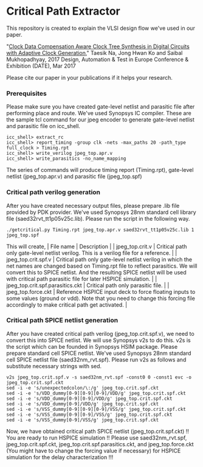 # Critical Path Extractor

This repository is created to explain the VLSI design flow we've used in our paper.

"[Clock Data Compensation Aware Clock Tree Synthesis in Digital Circuits with Adaptive Clock Generation](http://ieeexplore.ieee.org/document/7927229/),"
Taesik Na, Jong Hwan Ko and Saibal Mukhopadhyay,
2017 Design, Automation & Test in Europe Conference & Exhibition (DATE), Mar 2017

Please cite our paper in your publications if it helps your research.


### Prerequisites

Please make sure you have created gate-level netlist and parasitic file after performing place and route.
We've used Synopsys IC compiler.
These are the sample tcl command for our jpeg encoder to generate gate-level netlist and parasitic file on icc_shell.

```
icc_shell> extract_rc
icc_shell> report_timing -group clk -nets -max_paths 20 -path_type full_clock > Timing.rpt
icc_shell> write_verilog jpeg_top.apr.v
icc_shell> write_parasitics -no_name_mapping
```

The series of commands will produce timing report (Timing.rpt),
gate-level netlist (jpeg_top.apr.v) and parasitic file (jpeg_top.spf)

### Critical path verilog generation

After you have created necessary output files, please prepare .lib file provided by PDK provider.
We've used Synopsys 28nm standard cell library file (saed32rvt_tt1p05v25c.lib).
Please run the script in the following way.

```
./getcritical.py Timing.rpt jpeg_top.apr.v saed32rvt_tt1p05v25c.lib 1 jpeg_top.spf
```

This will create,
| File name | Description |
| jpeg_top.crit.v | Critical path only gate-level netlist verilog. This is a verilog file for a reference. |
| jpeg_top.crit.spf.v | Critical path only gate-level netlist verilog in which the net names are changed based on Timing.rpt file to reflect parasitics. We will convert this to SPICE netlist. And the resulting SPICE netlist will be used with critical path parasitic file for later HSPICE simulation. |
| jpeg_top.crit.spf.parasitics.ckt | Critical path only parasitic file. |
| jpeg_top.force.ckt | Reference HSPICE input deck to force floating inputs to some values (ground or vdd). Note that you need to change this forcing file accordingly to make critical path get activated. |

### Critical path SPICE netlist generation

After you have created critical path verilog (jpeg_top.crit.spf.v), we need to convert this into SPICE netlist.
We will use Synopsys v2s to do this.
v2s is the script which can be founded in Synopsys HSIM package.
Please prepare standard cell SPICE netlist.
We've used Synopsys 28nm standard cell SPICE netlist file (saed32nm_rvt.spf).
Please run v2s as follows and substitute necessary strings with sed.

```
v2s jpeg_top.crit.spf.v -s saed32nm_rvt.spf -const0 0 -const1 evc -o jpeg_top.crit.spf.ckt
sed -i -e 's/unexpectedcolon/\:/g' jpeg_top.crit.spf.ckt
sed -i -e 's/VDD_dummy[0-9][0-9][0-9]/VDD/g' jpeg_top.crit.spf.ckt
sed -i -e 's/VDD_dummy[0-9][0-9]/VDD/g' jpeg_top.crit.spf.ckt
sed -i -e 's/VDD_dummy[0-9]/VDD/g' jpeg_top.crit.spf.ckt
sed -i -e 's/VSS_dummy[0-9][0-9][0-9]/VSS/g' jpeg_top.crit.spf.ckt
sed -i -e 's/VSS_dummy[0-9][0-9]/VSS/g' jpeg_top.crit.spf.ckt
sed -i -e 's/VSS_dummy[0-9]/VSS/g' jpeg_top.crit.spf.ckt
```

Now, we have obtained critical path SPICE netlist (jpeg_top.crit.spf.ckt) !!
You are ready to run HSPICE simulation !!
Please use saed32nm_rvt.spf, jpeg_top.crit.spf.ckt, jpeg_top.crit.spf.parasitics.ckt, and jpeg_top.force.ckt (You might have to change the forcing value if necessary) for HSPICE simulation for the delay characterization !!!

